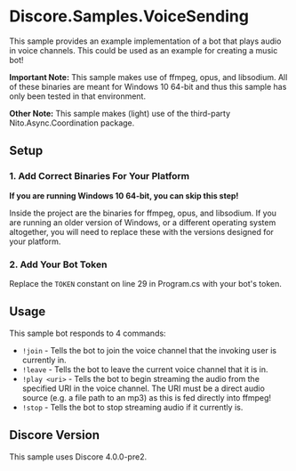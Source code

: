 # Discore.Samples.VoiceSending
This sample provides an example implementation of a bot that plays audio in voice channels. This could be used as an example for creating a music bot!

**Important Note:** This sample makes use of ffmpeg, opus, and libsodium. All of these binaries are meant for Windows 10 64-bit and thus this sample has only been tested in that environment.

**Other Note:** This sample makes (light) use of the third-party Nito.Async.Coordination package.

## Setup

### 1. Add Correct Binaries For Your Platform
**If you are running Windows 10 64-bit, you can skip this step!**

Inside the project are the binaries for ffmpeg, opus, and libsodium. If you are running an older version of Windows, or a different operating system altogether, you will need to replace these with the versions designed for your platform.

### 2. Add Your Bot Token
Replace the `TOKEN` constant on line 29 in Program.cs with your bot's token.

## Usage
This sample bot responds to 4 commands:
- `!join` - Tells the bot to join the voice channel that the invoking user is currently in.
- `!leave` - Tells the bot to leave the current voice channel that it is in.
- `!play <uri>` - Tells the bot to begin streaming the audio from the specified URI in the voice channel. The URI must be a direct audio source (e.g. a file path to an mp3) as this is fed directly into ffmpeg!
- `!stop` - Tells the bot to stop streaming audio if it currently is.

## Discore Version
This sample uses Discore 4.0.0-pre2.